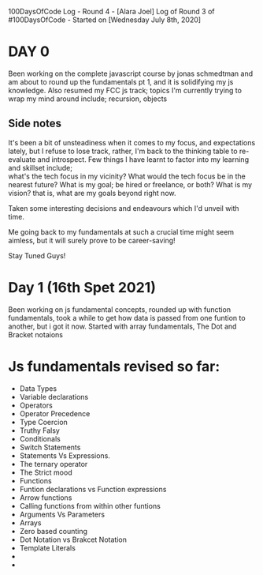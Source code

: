 100DaysOfCode Log - Round 4 - [Alara Joel]
Log of Round 3 of #100DaysOfCode - Started on [Wednesday July 8th, 2020]


# DAY 0
Been working on the complete javascript course by jonas schmedtman  and am about to round up the fundamentals pt 1, and it is solidifying my js knowledge. Also resumed my FCC js track; topics I'm currently trying to wrap my mind around include; recursion, objects

## Side notes

It's been a bit of unsteadiness when it comes to my focus, and expectations lately, but I refuse to lose track, rather, I'm back to the thinking table to re-evaluate and introspect.
Few things I have learnt to factor into my learning and skillset include;  
what's the tech focus in my vicinity?
What would the tech focus be in the nearest future?
What is my goal; be hired or freelance, or both?
What is my vision? that is, what are my goals beyond right now.

Taken some interesting decisions and endeavours which I'd unveil with time.

Me going back to my fundamentals at such a crucial time might seem aimless, but it will surely prove to be career-saving!

Stay Tuned Guys!




# Day 1 (16th Spet 2021)
Been working on js fundamental concepts, rounded up with function fundamentals, took a while to get how data is passed from one funtion to another, but i got it now. Started with array fundamentals, The Dot and Bracket notaions


# Js fundamentals revised so far:
- Data Types
- Variable declarations
- Operators
- Operator Precedence
- Type Coercion
- Truthy Falsy
- Conditionals 
- Switch Statements
- Statements Vs Expressions.
- The ternary operator
- The Strict mood
- Functions 
- Funtion declarations vs Function expressions
- Arrow functions
- Calling functions from within other funtions 
- Arguments Vs Parameters
- Arrays 
- Zero based counting
- Dot Notation vs  Brakcet Notation
- Template Literals
- 
- 
